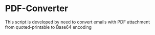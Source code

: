 # PDF-Converter
This script is developed by need to convert emails with PDF attachment from quoted-printable to Base64 encoding
